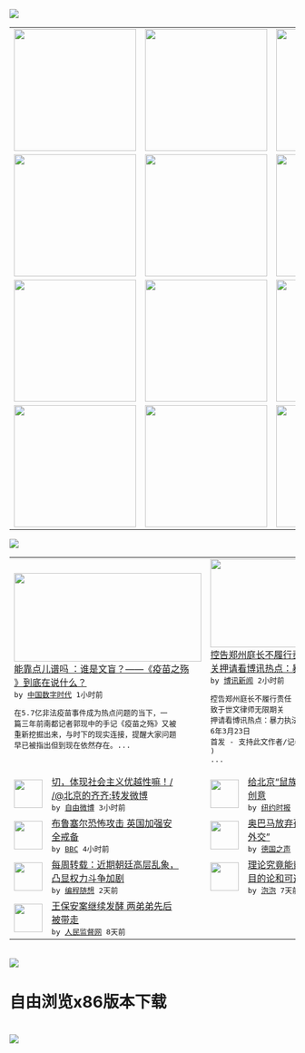 

<a href="https://github.com/greatfire/z/raw/master/FreeBrowser.apk"><img src="https://raw.githubusercontent.com/greatfire/wiki/master/x/header.png" /></a><table><tr><td width="262" align="center" valign="center"><a href="https://github.com/greatfire/wiki/wiki/nyt" title="纽约时报中文网 国际纵览"><img src="https://raw.githubusercontent.com/greatfire/wiki/master/x/nyt_flag.png" width="215"/></a></td><td width="262" align="center" valign="center"><a href="https://github.com/greatfire/wiki/wiki/dw" title=""><img src="https://raw.githubusercontent.com/greatfire/wiki/master/x/dw_flag.png" width="215"/></a></td><td width="262" align="center" valign="center"><a href="https://github.com/greatfire/wiki/wiki/rmjd" title=""><img src="https://raw.githubusercontent.com/greatfire/wiki/master/x/rmjd_flag.png" width="215"/></a></td></tr><tr><td width="262" align="center" valign="center"><a href="https://github.com/paopaonetizen/website" title="泡泡 - 未经审查的互联网信息"><img src="https://raw.githubusercontent.com/greatfire/wiki/master/x/pp_flag.png" width="215"/></a></td><td width="262" align="center" valign="center"><a href="https://github.com/getlantern/mirror" title="以及自由微博和GreatFire.org官方中文论坛"><img src="https://raw.githubusercontent.com/greatfire/wiki/master/x/lantern_flag.png" width="215"/></a></td><td width="262" align="center" valign="center"><a href="https://github.com/cdtmirrors/m/" title=""><img src="https://raw.githubusercontent.com/greatfire/wiki/master/x/cdt_flag.png" width="215"/></a></td></tr><tr><td width="262" align="center" valign="center"><a href="https://github.com/program-think/blog" title="编程随想的博客"><img src="https://raw.githubusercontent.com/greatfire/wiki/master/x/pt_flag.png" width="215"/></a></td><td width="262" align="center" valign="center"><a href="https://github.com/greatfire/wiki/wiki/bbc" title=""><img src="https://raw.githubusercontent.com/greatfire/wiki/master/x/bbc_flag.png" width="215"/></a></td><td width="262" align="center" valign="center"><a href="https://github.com/freeweibo/s" title="自由微博 - 匿名和不受屏蔽的新浪微博搜索"><img src="https://raw.githubusercontent.com/greatfire/wiki/master/x/fw_flag.png" width="215"/></a></td></tr><tr><td width="262" align="center" valign="center"><a href="https://github.com/greatfire/wiki/wiki/google" title=""><img src="https://raw.githubusercontent.com/greatfire/wiki/master/x/google_flag.png" width="215"/></a></td><td width="262" align="center" valign="center"><a href="https://github.com/bxnews/boxun" title=""><img src="https://raw.githubusercontent.com/greatfire/wiki/master/x/bx_flag.png" width="215"/></a></td><td width="262" align="center" valign="center"><a href="https://github.com/greatfire/wiki/wiki/open-source" title="欢迎访问GreatFire.org开发者项目网站"><img src="https://raw.githubusercontent.com/greatfire/wiki/master/x/open-source_flag.png" width="215"/></a></td></tr></table><img src="https://raw.githubusercontent.com/greatfire/wiki/master/x/newsfeed text.png" /><table cols="4"><tr><td colspan="2" width="380"><a href="http://feedproxy.google.com/~r/chinadigitaltimes/yqjh/~3/AxSIz80Rlk0/"><img src="http://i2.wp.com/chinadigitaltimes.net/chinese/files/2016/03/6f6fc3dfgw1f25miba2ftj20g30bwadd.jpg?resize=579%2C428" width="330" height="156"/></a></br><a href="http://feedproxy.google.com/~r/chinadigitaltimes/yqjh/~3/AxSIz80Rlk0/">能靠点儿谱吗 ：谁是文盲？——《疫苗之殇<br/>》到底在说什么？</a></br><kbd> by <a href="http://chinadigitaltimes.net/chinese/">中国数字时代</a> 1小时前 </kbd></br><pre>在5.7亿非法疫苗事件成为热点问题的当下，一<br/>篇三年前南都记者郭现中的手记《疫苗之殇》又被<br/>重新挖掘出来，与时下的现实连接，提醒大家问题<br/>早已被指出但到现在依然存在。...</pre></td><td colspan="2" width="380"><a href="http://www.boxun.com/news/gb/china/2016/03/201603230203.shtml"><img src="https://raw.githubusercontent.com/greatfire/wiki/master/x/bx_logo_b.png" width="330" height="156"/></a></br><a href="http://www.boxun.com/news/gb/china/2016/03/201603230203.shtml">控告郑州庭长不履行责任致于世文律师无限期<br/>关押请看博讯热点：暴力执法</a></br><kbd> by <a href="http://www.boxun.com">博讯新闻</a> 2小时前 </kbd></br><pre>控告郑州庭长不履行责任 致于世文律师无限期关<br/>押请看博讯热点：暴力执法(博讯北京时间201<br/>6年3月23日 首发 - 支持此文作者/记者<br/>)             ...</pre></td></tr><tr><td><img src="http://ww2.sinaimg.cn/large/005AYMpwjw1f25xfs6a1zj30dc0i8jue.jpg" width="50" height="50"/></td><td width="280"><a href="https://freeweibo.com/weibo/3956085326876900">切，体现社会主义优越性嘛！/<br/>/@北京的齐齐:转发微博</a></br><kbd> by <a href="https://freeweibo.com/">自由微博</a> 3小时前 </kbd></td><td><img src="http://static01.nyt.com/images/2016/03/10/world/chinabasement-web1/chinabasement-web1-articleLarge.jpg" width="50" height="50"/></td><td width="280"><a href="https://d3qlz4p8smvoli.cloudfront.net/china/20160322/c22beijing/">给北京“鼠族”的地下生活加点<br/>创意</a></br><kbd> by <a href="http://m.cn.nytimes.com/">纽约时报</a> 3小时前 </kbd></td></tr><tr><td><img src="http://a.files.bbci.co.uk/worldservice/live/assets/images/2016/03/22/160322215012_heathrow_144x81_reuters_nocredit.jpg" width="50" height="50"/></td><td width="280"><a href="http://www.bbc.com/zhongwen/simp/uk/2016/03/160322_uk_security">布鲁塞尔恐怖攻击 英国加强安<br/>全戒备</a></br><kbd> by <a href="http://www.bbc.co.uk/zhongwen/simp">BBC</a> 4小时前 </kbd></td><td><img src="http://www.dw.com/image/0,,19134140_302,00.jpg" width="50" height="50"/></td><td width="280"><a href="http://dw.com/p/1IHtP?maca=chi-GK-text-greatfire-all-chinese-15625-xml-mrss">奥巴马放弃孤立政策转向“棒球<br/>外交”</a></br><kbd> by <a href="http://dw.de">德国之声</a> 5小时前 </kbd></td></tr><tr><td><img src="http://lh5.googleusercontent.com/LyvA_7X_de5kLfjnL4NsJuqGcwbpfgCUzCMj9BkAuE1qyZAjkAcBaxFI9zxUWwzIcJjfgjaxBSs8QxSTaUbjeW2zIe_F6r3ERmIcCHf45btE6VH3OIxzw7d1u1o3CmIT7bVzPn95PnA" width="50" height="50"/></td><td width="280"><a href="http://feedproxy.google.com/~r/programthink/~3/rrDQpg3qSFs/weekly-share-98.html">每周转载：近期朝廷高层乱象，<br/>凸显权力斗争加剧</a></br><kbd> by <a href="http://program-think.blogspot.com">编程随想</a> 2天前 </kbd></td><td><img src="https://raw.githubusercontent.com/greatfire/wiki/master/x/pp_logo.png" width="50" height="50"/></td><td width="280"><a href="https://pao-pao.net/article/680">理论究竟能帮你多少？——关于<br/>目的论和可选择性的错觉</a></br><kbd> by <a href="https://pao-pao.net">泡泡</a> 7天前 </kbd></td></tr><tr><td><img src="https://raw.githubusercontent.com/greatfire/wiki/master/x/rmjd_logo.png" width="50" height="50"/></td><td width="280"><a href="http://www.rmjdw.com//fanfuqianshao/20160315/15518.html">王保安案继续发酵 两弟弟先后<br/>被带走 </a></br><kbd> by <a href="http://www.rmjdw.com/">人民监督网</a> 8天前 </kbd></td></table></br><a href="https://github.com/greatfire/z/raw/master/FreeBrowser.apk"><img src="https://raw.githubusercontent.com/greatfire/wiki/master/x/download app.png" /></a><h1>自由浏览x86版本下载<h1><a href="https://github.com/greatfire/z/raw/master/FreeBrowser-x86.apk"><img src="https://raw.githubusercontent.com/greatfire/images/master/fb86.qr.png" /></a>